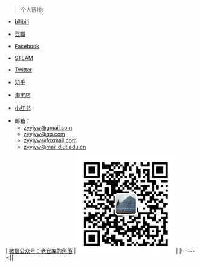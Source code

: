 > 个人链接:

* [bilibili](https://space.bilibili.com/363122611)

* [豆瓣](https://www.douban.com/people/193538245/?_i=0604220lY7wWU_)

* [Facebook](https://www.facebook.com/HuaJiZyy/)

* [STEAM](https://steamcommunity.com/id/HuaJiZyy/)

* [Twitter](https://twitter.com/HuaJiZyy)

* [知乎](https://www.zhihu.com/people/zyy-50-79)

* [淘宝店](https://shop210292260.taobao.com/)

* [小红书](https://www.xiaohongshu.com/user/profile/5fe8160f00000000010006e1?xhsshare=CopyLink&appuid=5fe8160f00000000010006e1&apptime=1681197575)



<!-- * [微信公众号](https://mp.weixin.qq.com/mp/profile_ext?action=home&__biz=MzkxMDEzNDgwMg==&scene=124#wechat_redirect)
![img](wechat.jpg ':size=7%') -->

<!-- <p style="display: flex; align-items: center;">
  <img src="wechat.jpg" alt="your-image-description" style="margin-right: 10px;">
  这里是你的文字
</p> -->



* 邮箱：  
    * zyyjyw@gmail.com  
    * zyyjyw@qq.com  
    * zyyjyw@foxmail.com  
    * zyyjyw@mail.dlut.edu.cn  


| [微信公众号：老仓库的角落](https://mp.weixin.qq.com/mp/profile_ext?action=home&__biz=MzkxMDEzNDgwMg==&scene=124#wechat_redirect) | ![QRcode](wechat.jpg ':size=30%') |
|:------:||